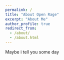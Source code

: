 ```yaml
---
permalink: /
title: "About Open Rage"
excerpt: "About Me"
author_profile: true
redirect_from: 
  - /about/
  - /about.html
---
```


Maybe i tell you some day
